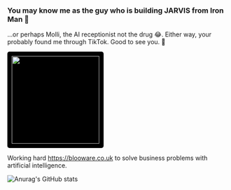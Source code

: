 ### You may know me as the guy who is building JARVIS from Iron Man 👋

...or perhaps Molli, the AI receptionist not the drug 😂. Either way, your probably found me through TikTok. Good to see you. 🙌

<img src="https://blooware.co.uk/assets/logo.svg" style="width: 200px; background: black; padding: 10px;border-radius: 5px;"/>

Working hard https://blooware.co.uk to solve business problems with artificial intelligence.

![Anurag's GitHub stats](https://github-readme-stats.vercel.app/api?username=huwissp&show_icons=true&theme=radical)


<!--
**huwissp/huwissp** is a ✨ _special_ ✨ repository because its `README.md` (this file) appears on your GitHub profile.

Here are some ideas to get you started:

- 🔭 I’m currently working on ...
- 🌱 I’m currently learning ...
- 👯 I’m looking to collaborate on ...
- 🤔 I’m looking for help with ...
- 💬 Ask me about ...
- 📫 How to reach me: ...
- 😄 Pronouns: ...
- ⚡ Fun fact: ...
-->
